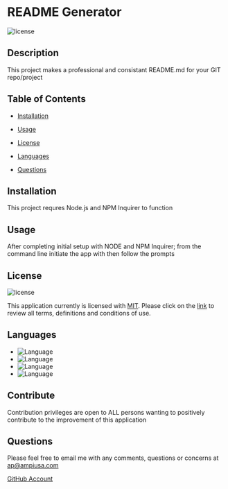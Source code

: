 
  # README Generator
  ![license](https://img.shields.io/badge/license-MIT-critical)

  ## Description
  This project makes a professional and consistant README.md for your GIT repo/project


  [comment]: <> (-----------------Table of Contents-----------------)

  ## Table of Contents
  * [Installation](##Installation)
  * [Usage](##Usage)
  * [License](##License)
  * [Languages](##Languages)  
  
  
  * [Questions](##Questions)

  [comment]: <> (===================================================)
  

  ## Installation
  This project requres Node.js and NPM Inquirer to function

  ## Usage
  After completing initial setup with NODE and NPM Inquirer; from the command line initiate the app with <node index.js> then follow the prompts  

  [comment]: <> (---------------------License---------------)

  ## License
  ![license](https://img.shields.io/badge/license-MIT-critical?style=for-the-badge&logo=appveyor)
  
  This application currently is licensed with [MIT](./license/MIT.txt). 
  Please click on the [link](./license/MIT.txt) to review all terms, definitions and conditions of use.

  

  [comment]: <> (============================================)


  [comment]: <> (----------Language HTML-------------)

  ## Languages  
   <ul>
  <li> <img alt='Language' src='https://img.shields.io/badge/JavaScript-blue'></li><li> <img alt='Language' src='https://img.shields.io/badge/HTML-blue'></li><li> <img alt='Language' src='https://img.shields.io/badge/ES6-blue'></li><li> <img alt='Language' src='https://img.shields.io/badge/Node-blue'></li>
  </ul>

  [comment]: <> (====================================)

  ## Contribute
  Contribution privileges are open to ALL persons wanting to positively contribute to the improvement of this application

  
  

  ## Questions
  Please feel free to email me with any comments, questions or concerns at ap@ampiusa.com

  [GitHub Account](https://github.com/a7063p)  
